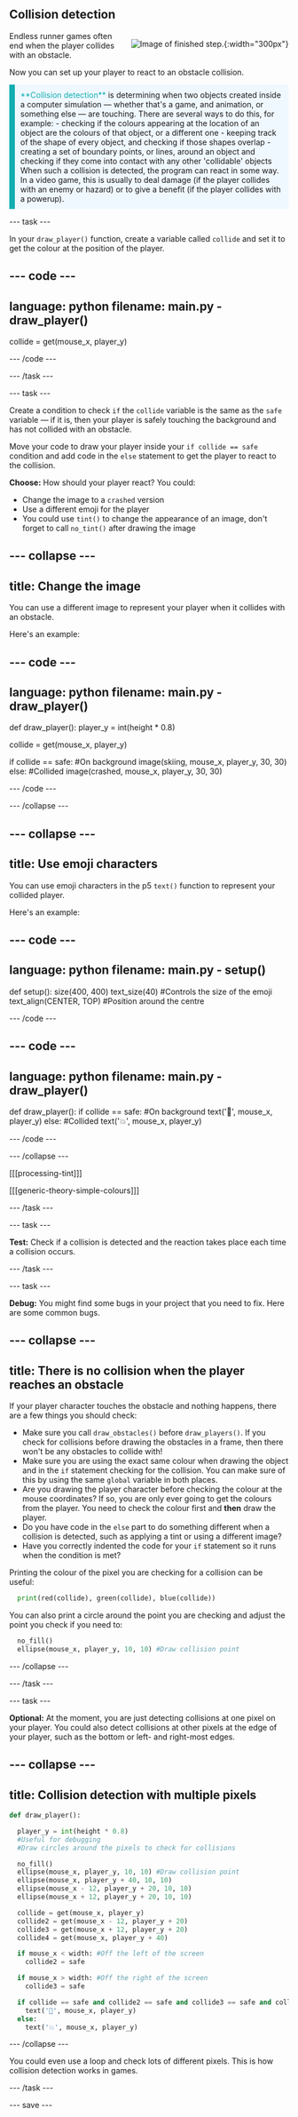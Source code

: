 ## Collision detection

<div style="display: flex; flex-wrap: wrap">
<div style="flex-basis: 200px; flex-grow: 1; margin-right: 15px;">
Endless runner games often end when the player collides with an obstacle.
</div>
<div>

![Image of finished step.](images/collision.png){:width="300px"}

</div>
</div>

Now you can set up your player to react to an obstacle collision.

<p style="border-left: solid; border-width:10px; border-color: #0faeb0; background-color: aliceblue; padding: 10px;">
<span style="color: #0faeb0">**Collision detection**</span> is determining when two objects created inside a computer simulation — whether that's a game, and animation, or something else — are touching. There are several ways to do this, for example: 
  - checking if the colours appearing at the location of an object are the colours of that object, or a different one
  - keeping track of the shape of every object, and checking if those shapes overlap
  - creating a set of boundary points, or lines, around an object and checking if they come into contact with any other 'collidable' objects
When such a collision is detected, the program can react in some way. In a video game, this is usually to deal damage (if the player collides with an enemy or hazard) or to give a benefit (if the player collides with a powerup).
</p>

--- task ---

In your `draw_player()` function, create a variable called `collide` and set it to get the colour at the position of the player.

--- code ---
---
language: python
filename: main.py - draw_player()
---

collide = get(mouse_x, player_y)

--- /code ---

--- /task ---

--- task ---

Create a condition to check `if` the `collide` variable is the same as the `safe` variable — if it is, then your player is safely touching the background and has not collided with an obstacle.

Move your code to draw your player inside your `if collide == safe` condition and add code in the `else` statement to get the player to react to the collision.

**Choose:** How should your player react? You could:
+ Change the image to a `crashed` version
+ Use a different emoji for the player
+ You could use `tint()` to change the appearance of an image, don't forget to call `no_tint()` after drawing the image

--- collapse ---
---
title: Change the image
---

You can use a different image to represent your player when it collides with an obstacle.

Here's an example:

--- code ---
---
language: python
filename: main.py - draw_player()
---

def draw_player(): player_y = int(height * 0.8)

  collide = get(mouse_x, player_y)

  if collide == safe: #On background image(skiing, mouse_x, player_y, 30, 30) else: #Collided image(crashed, mouse_x, player_y, 30, 30)

--- /code ---

--- /collapse ---

--- collapse ---
---
title: Use emoji characters
---

You can use emoji characters in the p5 `text()` function to represent your collided player.

Here's an example:

--- code ---
---
language: python
filename: main.py - setup()
---

def setup(): size(400, 400) text_size(40) #Controls the size of the emoji text_align(CENTER, TOP) #Position around the centre

--- /code ---

--- code ---
---
language: python
filename: main.py - draw_player()
---

def draw_player(): if collide == safe: #On background text('🎈', mouse_x, player_y) else: #Collided text('💥', mouse_x, player_y)

--- /code ---

--- /collapse ---

[[[processing-tint]]]

[[[generic-theory-simple-colours]]]

--- /task ---

--- task ---

**Test:** Check if a collision is detected and the reaction takes place each time a collision occurs.

--- /task ---

--- task ---

**Debug:** You might find some bugs in your project that you need to fix. Here are some common bugs.

--- collapse ---
---
title: There is no collision when the player reaches an obstacle
---

If your player character touches the obstacle and nothing happens, there are a few things you should check:

 - Make sure you call `draw_obstacles()` before `draw_players()`. If you check for collisions before drawing the obstacles in a frame, then there won't be any obstacles to collide with!
 - Make sure you are using the exact same colour when drawing the object and in the `if` statement checking for the collision. You can make sure of this by using the same `global` variable in both places.
 - Are you drawing the player character before checking the colour at the mouse coordinates? If so, you are only ever going to get the colours from the player. You need to check the colour first and **then** draw the player.
 - Do you have code in the `else` part to do something different when a collision is detected, such as applying a tint or using a different image?
 - Have you correctly indented the code for your `if` statement so it runs when the condition is met?

Printing the colour of the pixel you are checking for a collision can be useful:

```python
  print(red(collide), green(collide), blue(collide))
```

You can also print a circle around the point you are checking and adjust the point you check if you need to:

```python
  no_fill()
  ellipse(mouse_x, player_y, 10, 10) #Draw collision point
```

--- /collapse ---

--- /task ---

--- task ---

**Optional:** At the moment, you are just detecting collisions at one pixel on your player. You could also detect collisions at other pixels at the edge of your player, such as the bottom or left- and right-most edges.

--- collapse ---
---
title: Collision detection with multiple pixels
---

```python
def draw_player():

  player_y = int(height * 0.8)
  #Useful for debugging
  #Draw circles around the pixels to check for collisions

  no_fill()
  ellipse(mouse_x, player_y, 10, 10) #Draw collision point
  ellipse(mouse_x, player_y + 40, 10, 10)
  ellipse(mouse_x - 12, player_y + 20, 10, 10)
  ellipse(mouse_x + 12, player_y + 20, 10, 10)

  collide = get(mouse_x, player_y)
  collide2 = get(mouse_x - 12, player_y + 20)
  collide3 = get(mouse_x + 12, player_y + 20)
  collide4 = get(mouse_x, player_y + 40)

  if mouse_x < width: #Off the left of the screen
    collide2 = safe

  if mouse_x > width: #Off the right of the screen
    collide3 = safe

  if collide == safe and collide2 == safe and collide3 == safe and collide4 == safe:
    text('🎈', mouse_x, player_y)
  else:
    text('💥', mouse_x, player_y)
```

--- /collapse ---

You could even use a loop and check lots of different pixels. This is how collision detection works in games.

--- /task ---

--- save ---
